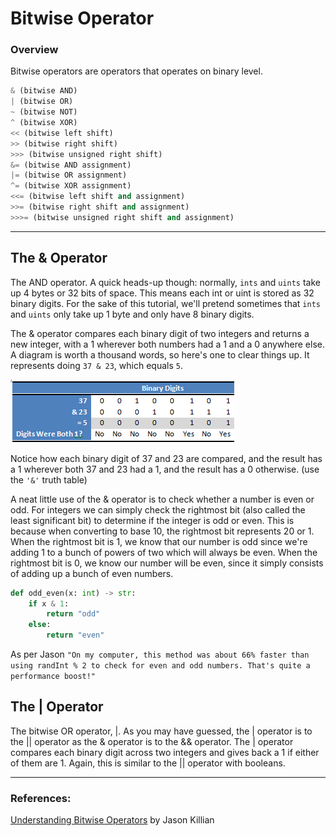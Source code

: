# Bitwise Operator

### Overview

Bitwise operators are operators that operates on binary level.
```python
& (bitwise AND)
| (bitwise OR)
~ (bitwise NOT)
^ (bitwise XOR)
<< (bitwise left shift)
>> (bitwise right shift)
>>> (bitwise unsigned right shift)
&= (bitwise AND assignment)
|= (bitwise OR assignment)
^= (bitwise XOR assignment)
<<= (bitwise left shift and assignment)
>>= (bitwise right shift and assignment)
>>>= (bitwise unsigned right shift and assignment)
```

___

## The & Operator
The AND operator. A quick heads-up though: normally, `ints` and `uints` take up 4 bytes or 32 bits of space. This means each int or uint is stored as 32 binary digits. For the sake of this tutorial, we'll pretend sometimes that `ints` and `uints` only take up 1 byte and only have 8 binary digits.

The & operator compares each binary digit of two integers and returns a new integer, with a 1 wherever both numbers had a 1 and a 0 anywhere else. A diagram is worth a thousand words, so here's one to clear things up. It represents doing `37 & 23`, which equals `5`.

![example](./imgs/and_example.png)

Notice how each binary digit of 37 and 23 are compared, and the result has a 1 wherever both 37 and 23 had a 1, and the result has a 0 otherwise. (use the `'&'` truth table)

A neat little use of the & operator is to check whether a number is even or odd. For integers we can simply check the rightmost bit (also called the least significant bit) to determine if the integer is odd or even. This is because when converting to base 10, the rightmost bit represents 20 or 1. When the rightmost bit is 1, we know that our number is odd since we're adding 1 to a bunch of powers of two which will always be even. When the rightmost bit is 0, we know our number will be even, since it simply consists of adding up a bunch of even numbers.

```python
def odd_even(x: int) -> str:
    if x & 1:
        return "odd"
    else:
        return "even"
```

As per Jason `"On my computer, this method was about 66% faster than using randInt % 2 to check for even and odd numbers. That's quite a performance boost!"`

## The | Operator
The bitwise OR operator, |. As you may have guessed, the | operator is to the || operator as the & operator is to the && operator. The | operator compares each binary digit across two integers and gives back a 1 if either of them are 1. Again, this is similar to the || operator with booleans.
___

### References:
[Understanding Bitwise Operators](https://code.tutsplus.com/articles/understanding-bitwise-operators--active-11301) by Jason Killian